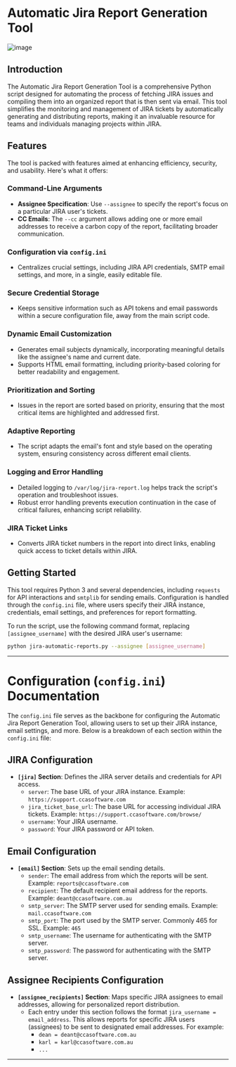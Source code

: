 # Automatic Jira Report Generation Tool

![image](https://github.com/grahfmusic/autoJSMreport/assets/106035556/5469722d-c216-4dca-9450-2f328874470b)

## Introduction

The Automatic Jira Report Generation Tool is a comprehensive Python script designed for automating the process of fetching JIRA issues and compiling them into an organized report that is then sent via email. This tool simplifies the monitoring and management of JIRA tickets by automatically generating and distributing reports, making it an invaluable resource for teams and individuals managing projects within JIRA.

## Features

The tool is packed with features aimed at enhancing efficiency, security, and usability. Here's what it offers:

### Command-Line Arguments
- **Assignee Specification**: Use `--assignee` to specify the report's focus on a particular JIRA user's tickets.
- **CC Emails**: The `--cc` argument allows adding one or more email addresses to receive a carbon copy of the report, facilitating broader communication.

### Configuration via `config.ini`
- Centralizes crucial settings, including JIRA API credentials, SMTP email settings, and more, in a single, easily editable file.

### Secure Credential Storage
- Keeps sensitive information such as API tokens and email passwords within a secure configuration file, away from the main script code.

### Dynamic Email Customization
- Generates email subjects dynamically, incorporating meaningful details like the assignee's name and current date.
- Supports HTML email formatting, including priority-based coloring for better readability and engagement.

### Prioritization and Sorting
- Issues in the report are sorted based on priority, ensuring that the most critical items are highlighted and addressed first.

### Adaptive Reporting
- The script adapts the email's font and style based on the operating system, ensuring consistency across different email clients.

### Logging and Error Handling
- Detailed logging to `/var/log/jira-report.log` helps track the script's operation and troubleshoot issues.
- Robust error handling prevents execution continuation in the case of critical failures, enhancing script reliability.

### JIRA Ticket Links
- Converts JIRA ticket numbers in the report into direct links, enabling quick access to ticket details within JIRA.

## Getting Started

This tool requires Python 3 and several dependencies, including `requests` for API interactions and `smtplib` for sending emails. Configuration is handled through the `config.ini` file, where users specify their JIRA instance, credentials, email settings, and preferences for report formatting.

To run the script, use the following command format, replacing `[assignee_username]` with the desired JIRA user's username:

```bash
python jira-automatic-reports.py --assignee [assignee_username]
```
---
# Configuration (`config.ini`) Documentation

The `config.ini` file serves as the backbone for configuring the Automatic Jira Report Generation Tool, allowing users to set up their JIRA instance, email settings, and more. Below is a breakdown of each section within the `config.ini` file:

## JIRA Configuration

- **`[jira]` Section**: Defines the JIRA server details and credentials for API access.
    - `server`: The base URL of your JIRA instance. Example: `https://support.ccasoftware.com`
    - `jira_ticket_base_url`: The base URL for accessing individual JIRA tickets. Example: `https://support.ccasoftware.com/browse/`
    - `username`: Your JIRA username.
    - `password`: Your JIRA password or API token.

## Email Configuration

- **`[email]` Section**: Sets up the email sending details.
    - `sender`: The email address from which the reports will be sent. Example: `reports@ccasoftware.com`
    - `recipient`: The default recipient email address for the reports. Example: `deant@ccasoftware.com.au`
    - `smtp_server`: The SMTP server used for sending emails. Example: `mail.ccasoftware.com`
    - `smtp_port`: The port used by the SMTP server. Commonly 465 for SSL. Example: `465`
    - `smtp_username`: The username for authenticating with the SMTP server.
    - `smtp_password`: The password for authenticating with the SMTP server.

## Assignee Recipients Configuration

- **`[assignee_recipients]` Section**: Maps specific JIRA assignees to email addresses, allowing for personalized report distribution.
    - Each entry under this section follows the format `jira_username = email_address`. This allows reports for specific JIRA users (assignees) to be sent to designated email addresses. For example:
        - `dean = deant@ccasoftware.com.au`
        - `karl = karl@ccasoftware.com.au`
        - `...`
---
